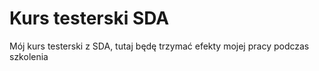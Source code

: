 # Kurs testerski SDA
Mój kurs testerski z SDA, tutaj będę trzymać efekty mojej pracy podczas szkolenia
